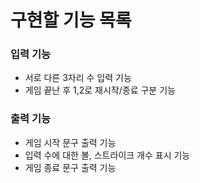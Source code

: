 # 구현할 기능 목록


### 입력 기능 

- 서로 다른 3자리 수 입력 기능 
- 게임 끝난 후 1,2로 재시작/종료 구분 기능 

### 출력 기능 

- 게임 시작 문구 출력 기능 
- 입력 수에 대한 볼, 스트라이크 개수 표시 기능 
- 게임 종료 문구 출력 기능 



